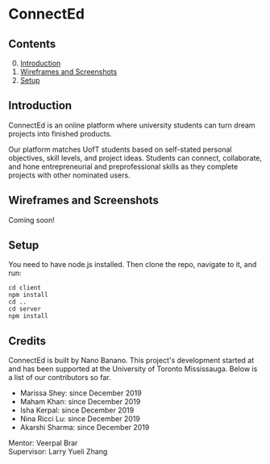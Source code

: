 # ConnectEd

## Contents

0. [Introduction](#introduction)
2. [Wireframes and Screenshots](#images)
1. [Setup](#setup)

## Introduction

ConnectEd is an online platform where university students can turn dream projects into finished products. 

Our platform matches UofT students based on self-stated personal objectives, skill levels, and project ideas. Students can connect, collaborate, and hone entrepreneurial and preprofessional skills as they complete projects with other nominated users. 

## Wireframes and Screenshots
Coming soon! 

## Setup
You need to have node.js installed. Then clone the repo, navigate to it, and run: 
```
cd client
npm install
cd ..
cd server
npm install
```

## Credits

ConnectEd is built by Nano Banano. This project's development started at and has been supported at the University of Toronto Mississauga. Below is a list of our contributors so far. 

* Marissa Shey: since December 2019
* Maham Khan: since December 2019
* Isha Kerpal: since December 2019
* Nina Ricci Lu: since December 2019
* Akarshi Sharma: since December 2019

Mentor: Veerpal Brar <br/>
Supervisor: Larry Yueli Zhang 
